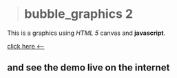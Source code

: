 > # bubble_graphics 2

This is a graphics using *HTML 5* canvas and **javascript**.

[click here <--](https://imbishalgiri.github.io/bubble_graphics/) 
## and see the demo live on the internet

